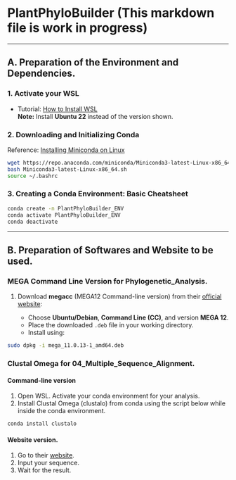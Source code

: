 # PlantPhyloBuilder (This markdown file is work in progress)

---

## A. Preparation of the Environment and Dependencies.
### 1. Activate your WSL

- Tutorial: [How to Install WSL](https://www.youtube.com/watch?v=5RTSlby-l9w)  
  **Note:** Install **Ubuntu 22** instead of the version shown.

### 2. Downloading and Initializing Conda

Reference: [Installing Miniconda on Linux](https://www.anaconda.com/docs/getting-started/miniconda/install#linux-terminal-installer)

```bash
wget https://repo.anaconda.com/miniconda/Miniconda3-latest-Linux-x86_64.sh
bash Miniconda3-latest-Linux-x86_64.sh
source ~/.bashrc
````

### 3. Creating a Conda Environment: Basic Cheatsheet

```bash
conda create -n PlantPhyloBuilder_ENV
conda activate PlantPhyloBuilder_ENV
conda deactivate
```

---

## B. Preparation of Softwares and Website to be used. 

### MEGA Command Line Version for Phylogenetic_Analysis. 
1. Download **megacc** (MEGA12 Command-line version) from their [official website](https://www.megasoftware.net/):

   * Choose **Ubuntu/Debian**, **Command Line (CC)**, and version **MEGA 12**.
   * Place the downloaded `.deb` file in your working directory.
   * Install using:

```bash
sudo dpkg -i mega_11.0.13-1_amd64.deb
```

### Clustal Omega for 04_Multiple_Sequence_Alignment.

#### Command-line version 
1. Open WSL. Activate your conda environment for your analysis.  
2. Install Clustal Omega (clustalo) from conda using the script below while inside the conda environment.

```bash
conda install clustalo
```
#### Website version. 
1. Go to their [website](https://www.ebi.ac.uk/jdispatcher/msa/clustalo). 
2. Input your sequence. 
3. Wait for the result. 
